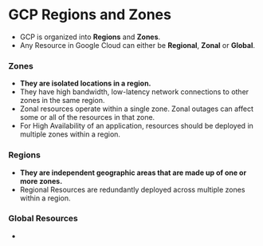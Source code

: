 # GCP Regions and Zones

- GCP is organized into **Regions** and **Zones**.
- Any Resource in Google Cloud can either be **Regional**, **Zonal** or **Global**.
  
### Zones
- **They are isolated locations in a region.**
- They have high bandwidth, low-latency network connections to other zones in the same region.
- Zonal resources operate within a single zone. Zonal outages can affect some or all of the resources in that zone.
- For High Availability of an application, resources should be deployed in multiple zones within a region.
  
### Regions
- **They are independent geographic areas that are made up of one or more zones.**
- Regional Resources are redundantly deployed across multiple zones within a region.

### Global Resources
- 
